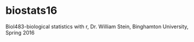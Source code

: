 # biostats16
Biol483-biological statistics with r, Dr. William Stein, Binghamton University, Spring 2016
